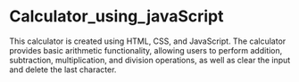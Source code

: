 # Calculator_using_javaScript
This calculator is created using HTML, CSS, and JavaScript. The calculator provides basic arithmetic functionality, allowing users to perform addition, subtraction, multiplication, and division operations, as well as clear the input and delete the last character.
